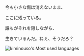 今も小さな傷は消えないまま、

ここに残っている。

誰もがそれを隠しながら、

生きているんだ。ねぇ、そうだろ？

![kiminouso's Most used languages](https://github-readme-stats.vercel.app/api/top-langs?username=shigatsu-wa-kimi-no-uso&show_icons=false&count_private=true&theme=gotham&hide=javascript,html,css)
